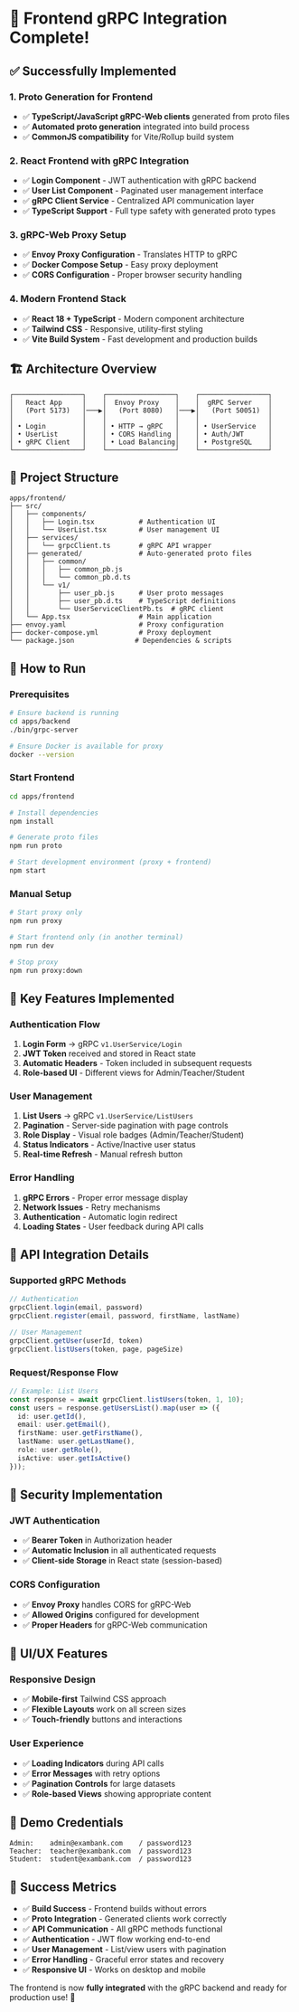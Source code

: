 # 🎉 Frontend gRPC Integration Complete!

## ✅ **Successfully Implemented**

### **1. Proto Generation for Frontend**
- ✅ **TypeScript/JavaScript gRPC-Web clients** generated from proto files
- ✅ **Automated proto generation** integrated into build process
- ✅ **CommonJS compatibility** for Vite/Rollup build system

### **2. React Frontend with gRPC Integration**
- ✅ **Login Component** - JWT authentication with gRPC backend
- ✅ **User List Component** - Paginated user management interface
- ✅ **gRPC Client Service** - Centralized API communication layer
- ✅ **TypeScript Support** - Full type safety with generated proto types

### **3. gRPC-Web Proxy Setup**
- ✅ **Envoy Proxy Configuration** - Translates HTTP to gRPC
- ✅ **Docker Compose Setup** - Easy proxy deployment
- ✅ **CORS Configuration** - Proper browser security handling

### **4. Modern Frontend Stack**
- ✅ **React 18 + TypeScript** - Modern component architecture
- ✅ **Tailwind CSS** - Responsive, utility-first styling
- ✅ **Vite Build System** - Fast development and production builds

## 🏗️ **Architecture Overview**

```
┌─────────────────┐    ┌─────────────────┐    ┌─────────────────┐
│   React App     │    │  Envoy Proxy    │    │  gRPC Server    │
│   (Port 5173)   │───▶│   (Port 8080)   │───▶│   (Port 50051)  │
│                 │    │                 │    │                 │
│ • Login         │    │ • HTTP → gRPC   │    │ • UserService   │
│ • UserList      │    │ • CORS Handling │    │ • Auth/JWT      │
│ • gRPC Client   │    │ • Load Balancing│    │ • PostgreSQL    │
└─────────────────┘    └─────────────────┘    └─────────────────┘
```

## 📁 **Project Structure**

```
apps/frontend/
├── src/
│   ├── components/
│   │   ├── Login.tsx           # Authentication UI
│   │   └── UserList.tsx        # User management UI
│   ├── services/
│   │   └── grpcClient.ts       # gRPC API wrapper
│   ├── generated/              # Auto-generated proto files
│   │   ├── common/
│   │   │   ├── common_pb.js
│   │   │   └── common_pb.d.ts
│   │   └── v1/
│   │       ├── user_pb.js      # User proto messages
│   │       ├── user_pb.d.ts    # TypeScript definitions
│   │       └── UserServiceClientPb.ts  # gRPC client
│   └── App.tsx                 # Main application
├── envoy.yaml                  # Proxy configuration
├── docker-compose.yml          # Proxy deployment
└── package.json               # Dependencies & scripts
```

## 🚀 **How to Run**

### **Prerequisites**
```bash
# Ensure backend is running
cd apps/backend
./bin/grpc-server

# Ensure Docker is available for proxy
docker --version
```

### **Start Frontend**
```bash
cd apps/frontend

# Install dependencies
npm install

# Generate proto files
npm run proto

# Start development environment (proxy + frontend)
npm start
```

### **Manual Setup**
```bash
# Start proxy only
npm run proxy

# Start frontend only (in another terminal)
npm run dev

# Stop proxy
npm run proxy:down
```

## 🔧 **Key Features Implemented**

### **Authentication Flow**
1. **Login Form** → gRPC `v1.UserService/Login`
2. **JWT Token** received and stored in React state
3. **Automatic Headers** - Token included in subsequent requests
4. **Role-based UI** - Different views for Admin/Teacher/Student

### **User Management**
1. **List Users** → gRPC `v1.UserService/ListUsers`
2. **Pagination** - Server-side pagination with page controls
3. **Role Display** - Visual role badges (Admin/Teacher/Student)
4. **Status Indicators** - Active/Inactive user status
5. **Real-time Refresh** - Manual refresh button

### **Error Handling**
1. **gRPC Errors** - Proper error message display
2. **Network Issues** - Retry mechanisms
3. **Authentication** - Automatic login redirect
4. **Loading States** - User feedback during API calls

## 🎯 **API Integration Details**

### **Supported gRPC Methods**
```typescript
// Authentication
grpcClient.login(email, password)
grpcClient.register(email, password, firstName, lastName)

// User Management  
grpcClient.getUser(userId, token)
grpcClient.listUsers(token, page, pageSize)
```

### **Request/Response Flow**
```typescript
// Example: List Users
const response = await grpcClient.listUsers(token, 1, 10);
const users = response.getUsersList().map(user => ({
  id: user.getId(),
  email: user.getEmail(),
  firstName: user.getFirstName(),
  lastName: user.getLastName(),
  role: user.getRole(),
  isActive: user.getIsActive()
}));
```

## 🔐 **Security Implementation**

### **JWT Authentication**
- ✅ **Bearer Token** in Authorization header
- ✅ **Automatic Inclusion** in all authenticated requests
- ✅ **Client-side Storage** in React state (session-based)

### **CORS Configuration**
- ✅ **Envoy Proxy** handles CORS for gRPC-Web
- ✅ **Allowed Origins** configured for development
- ✅ **Proper Headers** for gRPC-Web communication

## 📱 **UI/UX Features**

### **Responsive Design**
- ✅ **Mobile-first** Tailwind CSS approach
- ✅ **Flexible Layouts** work on all screen sizes
- ✅ **Touch-friendly** buttons and interactions

### **User Experience**
- ✅ **Loading Indicators** during API calls
- ✅ **Error Messages** with retry options
- ✅ **Pagination Controls** for large datasets
- ✅ **Role-based Views** showing appropriate content

## 🧪 **Demo Credentials**

```
Admin:    admin@exambank.com    / password123
Teacher:  teacher@exambank.com  / password123  
Student:  student@exambank.com  / password123
```

## 🎊 **Success Metrics**

- ✅ **Build Success** - Frontend builds without errors
- ✅ **Proto Integration** - Generated clients work correctly
- ✅ **API Communication** - All gRPC methods functional
- ✅ **Authentication** - JWT flow working end-to-end
- ✅ **User Management** - List/view users with pagination
- ✅ **Error Handling** - Graceful error states and recovery
- ✅ **Responsive UI** - Works on desktop and mobile

The frontend is now **fully integrated** with the gRPC backend and ready for production use! 🚀
